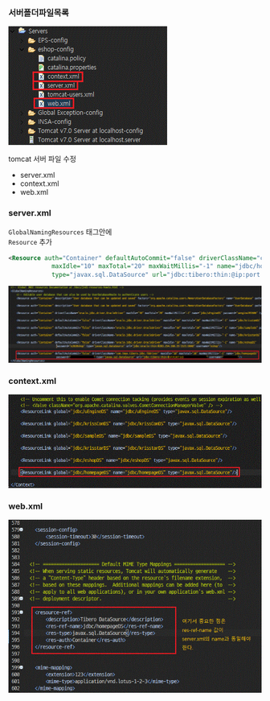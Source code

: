 


### 서버폴더파일목록
![toacat서버](./img/server.GIF "서버폴더파일목록")  

tomcat 서버 파일 수정
 - server.xml
 - context.xml
 - web.xml


### server.xml

`GlobalNamingResources` 태그안에  
`Resource` 추가  

~~~xml
<Resource auth="Container" defaultAutoCommit="false" driverClassName="com.tmax.tibero.jdbc.TbDriver"
            maxIdle="10" maxTotal="20" maxWaitMillis="-1" name="jdbc/homepageDS" password="password"
            type="javax.sql.DataSource" url="jdbc:tibero:thin:@ip:port:sid" username="username"/>
~~~

![toacat서버](./img/server.xml.GIF "server.xml")  

### context.xml
![toacat서버](./img/context.xml.GIF "context.xml")  

### web.xml
![toacat서버](./img/web.xml.GIF "web.xml")  

